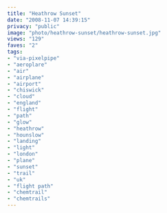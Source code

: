 ```yaml
---
title: "Heathrow Sunset"
date: "2008-11-07 14:39:15"
privacy: "public"
image: "photo/heathrow-sunset/heathrow-sunset.jpg"
views: "129"
faves: "2"
tags:
- "via-pixelpipe"
- "aeroplare"
- "air"
- "airplane"
- "airport"
- "chiswick"
- "cloud"
- "england"
- "flight"
- "path"
- "glow"
- "heathrow"
- "hounslow"
- "landing"
- "light"
- "london"
- "plane"
- "sunset"
- "trail"
- "uk"
- "flight path"
- "chemtrail"
- "chemtrails"
---
```

<a href="/photos/2008/11/07/heathrow-sunset"></a>
